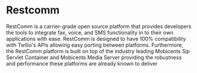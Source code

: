 # Restcomm
RestComm is a carrier-grade open source platform that provides developers the tools to integrate
fax, voice, and SMS functionality in to their own applications with ease. RestComm is designed to
have 100% compatibility with Twilio's APIs allowing easy porting between platforms. Furthermore,
the RestComm platform is built on top of the industry leading Mobicents Sip Servlet Container and
Mobicents Media Server providing the robustness and performance these platforms are already
known to deliver
